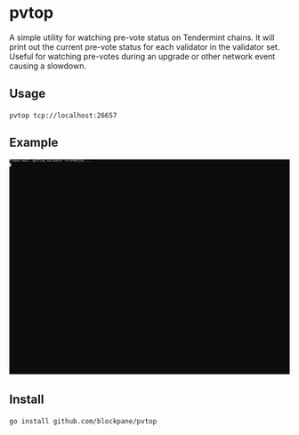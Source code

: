 # pvtop

A simple utility for watching pre-vote status on Tendermint chains. It will print out the current pre-vote status for each validator in the validator set. Useful for watching pre-votes during an upgrade or other network event causing a slowdown.

## Usage

```
pvtop tcp://localhost:26657
```

## Example

![example](img/pvtop.svg)

## Install

```
go install github.com/blockpane/pvtop
```
